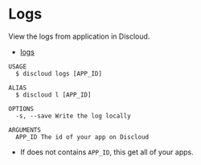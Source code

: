 # Logs

View the logs from application in Discloud.

* [logs](#logs)

```sh-session
USAGE
  $ discloud logs [APP_ID]

ALIAS
  $ discloud l [APP_ID]

OPTIONS
  -s, --save Write the log locally

ARGUMENTS
  APP_ID The id of your app on Discloud
```

* If does not contains `APP_ID`, this get all of your apps.

